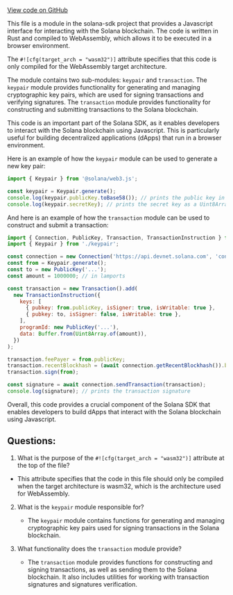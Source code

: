 [View code on GitHub](https://github.com/solana-labs/solana/blob/master/sdk/src/wasm/mod.rs)

This file is a module in the solana-sdk project that provides a Javascript interface for interacting with the Solana blockchain. The code is written in Rust and compiled to WebAssembly, which allows it to be executed in a browser environment. 

The `#![cfg(target_arch = "wasm32")]` attribute specifies that this code is only compiled for the WebAssembly target architecture. 

The module contains two sub-modules: `keypair` and `transaction`. The `keypair` module provides functionality for generating and managing cryptographic key pairs, which are used for signing transactions and verifying signatures. The `transaction` module provides functionality for constructing and submitting transactions to the Solana blockchain. 

This code is an important part of the Solana SDK, as it enables developers to interact with the Solana blockchain using Javascript. This is particularly useful for building decentralized applications (dApps) that run in a browser environment. 

Here is an example of how the `keypair` module can be used to generate a new key pair:

```javascript
import { Keypair } from '@solana/web3.js';

const keypair = Keypair.generate();
console.log(keypair.publicKey.toBase58()); // prints the public key in base58 format
console.log(keypair.secretKey); // prints the secret key as a Uint8Array
```

And here is an example of how the `transaction` module can be used to construct and submit a transaction:

```javascript
import { Connection, PublicKey, Transaction, TransactionInstruction } from '@solana/web3.js';
import { Keypair } from './keypair';

const connection = new Connection('https://api.devnet.solana.com', 'confirmed');
const from = Keypair.generate();
const to = new PublicKey('...');
const amount = 1000000; // in lamports

const transaction = new Transaction().add(
  new TransactionInstruction({
    keys: [
      { pubkey: from.publicKey, isSigner: true, isWritable: true },
      { pubkey: to, isSigner: false, isWritable: true },
    ],
    programId: new PublicKey('...'),
    data: Buffer.from(Uint8Array.of(amount)),
  })
);

transaction.feePayer = from.publicKey;
transaction.recentBlockhash = (await connection.getRecentBlockhash()).blockhash;
transaction.sign(from);

const signature = await connection.sendTransaction(transaction);
console.log(signature); // prints the transaction signature
```

Overall, this code provides a crucial component of the Solana SDK that enables developers to build dApps that interact with the Solana blockchain using Javascript.
## Questions: 
 1. What is the purpose of the `#![cfg(target_arch = "wasm32")]` attribute at the top of the file?
   - This attribute specifies that the code in this file should only be compiled when the target architecture is wasm32, which is the architecture used for WebAssembly.

2. What is the `keypair` module responsible for?
   - The `keypair` module contains functions for generating and managing cryptographic key pairs used for signing transactions in the Solana blockchain.

3. What functionality does the `transaction` module provide?
   - The `transaction` module provides functions for constructing and signing transactions, as well as sending them to the Solana blockchain. It also includes utilities for working with transaction signatures and signatures verification.